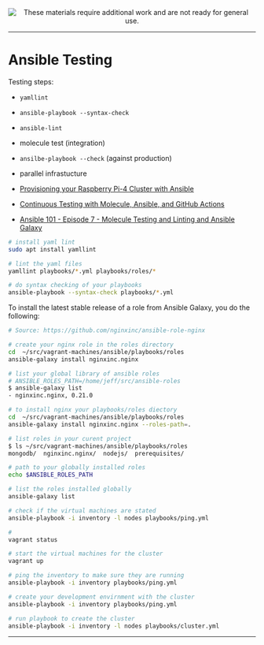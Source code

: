 <!--
Maintainer:   jeffskinnerbox@yahoo.com / www.jeffskinnerbox.me
Version:      0.1
-->


<div align="center">
<img src="http://www.foxbyrd.com/wp-content/uploads/2018/02/file-4.jpg" title="These materials require additional work and are not ready for general use." align="center">
</div>


----


# Ansible Testing
Testing steps:

* `yamllint`
* `ansible-playbook --syntax-check`
* `ansible-lint`
* molecule test (integration)
* `ansilbe-playbook --check` (against production)
* parallel infrastucture

* [Provisioning your Raspberry Pi-4 Cluster with Ansible](https://shantanoo-desai.github.io/posts/technology/edge_cluster_provisioning_ansible/)
* [Continuous Testing with Molecule, Ansible, and GitHub Actions](https://www.youtube.com/watch?v=93urFkaJQ44)
* [Ansible 101 - Episode 7 - Molecule Testing and Linting and Ansible Galaxy](https://www.youtube.com/watch?v=FaXVZ60o8L8)

```bash
# install yaml lint
sudo apt install yamllint

# lint the yaml files
yamllint playbooks/*.yml playbooks/roles/*

# do syntax checking of your playbooks
ansible-playbook --syntax-check playbooks/*.yml
```

To install the latest stable release of a role from Ansible Galaxy,
you do the following:

```bash
# Source: https://github.com/nginxinc/ansible-role-nginx

# create your nginx role in the roles directory
cd  ~/src/vagrant-machines/ansible/playbooks/roles
ansible-galaxy install nginxinc.nginx

# list your global library of ansible roles
# ANSIBLE_ROLES_PATH=/home/jeff/src/ansible-roles
$ ansible-galaxy list
- nginxinc.nginx, 0.21.0

# to install nginx your playbooks/roles diectory
cd  ~/src/vagrant-machines/ansible/playbooks/roles
ansible-galaxy install nginxinc.nginx --roles-path=.

# list roles in your curent project
$ ls ~/src/vagrant-machines/ansible/playbooks/roles
mongodb/  nginxinc.nginx/  nodejs/  prerequisites/
```



```bash
# path to your globally installed roles
echo $ANSIBLE_ROLES_PATH

# list the roles installed globally
ansible-galaxy list
```

```bash
# check if the virtual machines are stated
ansible-playbook -i inventory -l nodes playbooks/ping.yml

#
vagrant status

# start the virtual machines for the cluster
vagrant up

# ping the inventory to make sure they are running
ansible-playbook -i inventory playbooks/ping.yml

# create your development envirnment with the cluster
ansible-playbook -i inventory playbooks/ping.yml
```

```bash
# run playbook to create the cluster
ansible-playbook -i inventory -l nodes playbooks/cluster.yml
```


----



